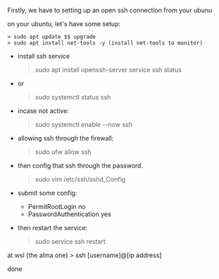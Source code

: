 Firstly, we have to setting up an open ssh connection from your ubunu

on your ubuntu, let's have some setup:

    > sudo apt update $$ upgrade 
    > sudo apt install net-tools -y (install net-tools to monitor)
- install ssh service
    > sudo apt install openssh-server
    > service ssh status
- or 
    > sudo systemctl status ssh
- incase not active:
    > sudo systemctl enable --now ssh
- allowing ssh through the firewall:
    > sudo ufw allow ssh
- then config that ssh through the password.
    > sudo vim /etc/ssh/sshd_Config
- submit some config:

    + PermitRootLogin no
    + PasswordAuthentication yes
- then restart the service:
    > sudo service ssh restart

at wsl (the alma one)
    > ssh [username]@[ip address]

done